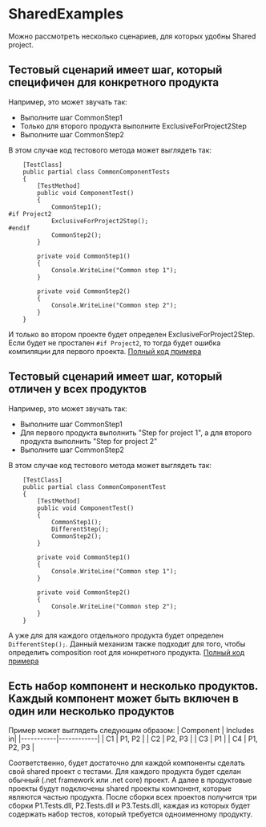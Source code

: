 # SharedExamples

Можно рассмотреть несколько сценариев, для которых удобны Shared project.

## Тестовый сценарий имеет шаг, который специфичен для конкретного продукта

Например, это может звучать так:
* Выполните шаг CommonStep1
* Только для второго продукта выполните ExclusiveForProject2Step
* Выполните шаг CommonStep2

В этом случае код тестового метода может выглядеть так:
```
    [TestClass]
    public partial class CommonComponentTests
    {
        [TestMethod]
        public void ComponentTest()
        {
            CommonStep1();
#if Project2
            ExclusiveForProject2Step();
#endif
            CommonStep2();
        }

        private void CommonStep1()
        {
            Console.WriteLine("Common step 1");
        }

        private void CommonStep2()
        {
            Console.WriteLine("Common step 2");
        }
    }
```

И только во втором проекте будет определен ExclusiveForProject2Step. Если будет не простален ``` #if Project2 ```, то тогда будет ошибка компиляции для первого проекта.
[Полный код примера](https://github.com/Viridovics/SharedExamples/tree/master/AdditionalStepExample)

## Тестовый сценарий имеет шаг, который отличен у всех продуктов

Например, это может звучать так:
* Выполните шаг CommonStep1
* Для первого продукта выполнить "Step for project 1", а для второго продукта выполнить "Step for project 2"
* Выполните шаг CommonStep2

В этом случае код тестового метода может выглядеть так:
```
    [TestClass]
    public partial class CommonComponentTest
    {
        [TestMethod]
        public void ComponentTest()
        {
            CommonStep1();
            DifferentStep();
            CommonStep2();
        }

        private void CommonStep1()
        {
            Console.WriteLine("Common step 1");
        }

        private void CommonStep2()
        {
            Console.WriteLine("Common step 2");
        }
    }
```

А уже для для каждого отдельного продукта будет определен ``` DifferentStep(); ```. Данный механизм также подходит для того, чтобы определить composition root для конкретного продукта.
[Полный код примера](https://github.com/Viridovics/SharedExamples/tree/master/DifferentStepExample)

## Есть набор компонент и несколько продуктов. Каждый компонент может быть включен в один или несколько продуктов

Пример может выглядеть следующим образом:
| Component | Includes in|
|-----------|------------|
| C1        | P1, P2     |
| C2        | P2, P3     |
| C3        | P1         |
| C4        | P1, P2, P3 |

Соответственно, будет достаточно для каждой компоненты сделать свой shared проект с тестами. Для каждого продукта будет сделан обычный (.net framework или .net core) проект. А далее в продуктовые проекты будут подключены shared проекты компонент, которые являются частью продукта. После сборки всех проектов получится три сборки P1.Tests.dll, P2.Tests.dll и P3.Tests.dll, каждая из которых будет содержать набор тестов, который требуется одноименному продукту. 
